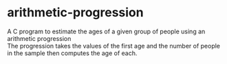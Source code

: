 # arithmetic-progression
A C program to  estimate the ages of a given group of people using an arithmetic progression<br />
The progression takes the values of the first age and the number of people in the sample then computes the age of each.
